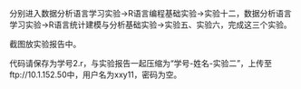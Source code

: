 分别进入数据分析语言学习实验->R语言编程基础实验->实验十二，数据分析语言学习实验->R语言统计建模与分析基础实验->实验五、实验六，完成这三个实验。

截图放实验报告中。

代码请保存为学号2.r，与实验报告一起压缩为“学号-姓名-实验二”，上传至ftp://10.1.152.50中，用户名为xxy11，密码为空。